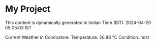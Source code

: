 # My Project

This content is dynamically generated in Indian Time (IST): 2024-04-20 05:05:03 IST


Current Weather in Coimbatore:
Temperature: 26.88 °C
Condition: mist
